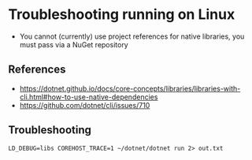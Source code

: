 # Troubleshooting running on Linux

* You cannot (currently) use project references for native libraries, you must pass via a NuGet repository

## References
* https://dotnet.github.io/docs/core-concepts/libraries/libraries-with-cli.html#how-to-use-native-dependencies
* https://github.com/dotnet/cli/issues/710

## Troubleshooting

```
LD_DEBUG=libs COREHOST_TRACE=1 ~/dotnet/dotnet run 2> out.txt
```
